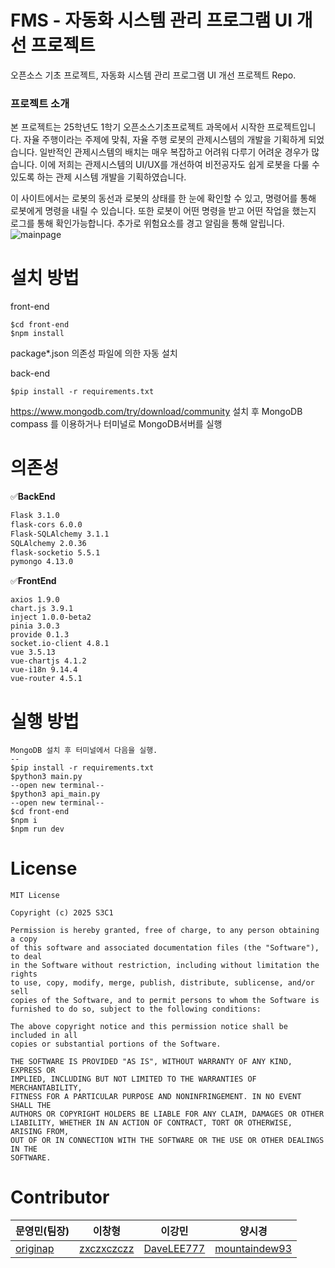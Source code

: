 # FMS - 자동화 시스템 관리 프로그램 UI 개선 프로젝트
오픈소스 기초 프로젝트, 자동화 시스템 관리 프로그램 UI 개선 프로젝트 Repo.

### 프로젝트 소개
본 프로젝트는 25학년도 1학기 오픈소스기초프로젝트 과목에서 시작한 프로젝트입니다. 
자율 주행이라는 주제에 맞춰, 자율 주행 로봇의 관제시스템의 개발을 기획하게 되었습니다. 
일반적인 관제시스템의 배치는 매우 복잡하고 어려워 다루기 어려운 경우가 많습니다. 
이에 저희는 관제시스템의 UI/UX를 개선하여 비전공자도 쉽게 로봇을 다룰 수 있도록 하는 관제 시스템 개발을 기획하였습니다.

이 사이트에서는
로봇의 동선과 로봇의 상태를 한 눈에 확인할 수 있고,
명령어를 통해 로봇에게 명령을 내릴 수 있습니다.
또한 로봇이 어떤 명령을 받고 어떤 작업을 했는지 로그를 통해 확인가능합니다.
추가로 위험요소를 경고 알림을 통해 알립니다.
![mainpage](https://github.com/user-attachments/assets/de93598f-bc43-409f-a7ed-a06e79d62f48)


# 설치 방법
front-end
```
$cd front-end
$npm install
```
package*.json 의존성 파일에 의한 자동 설치


back-end
```
$pip install -r requirements.txt
```
https://www.mongodb.com/try/download/community
설치 후 MongoDB compass 를 이용하거나 터미널로 MongoDB서버를 실행

# 의존성

✅**BackEnd**
```bash
Flask 3.1.0  
flask-cors 6.0.0  
Flask-SQLAlchemy 3.1.1  
SQLAlchemy 2.0.36  
flask-socketio 5.5.1  
pymongo 4.13.0  
```

✅**FrontEnd**
```
axios 1.9.0  
chart.js 3.9.1  
inject 1.0.0-beta2  
pinia 3.0.3  
provide 0.1.3  
socket.io-client 4.8.1  
vue 3.5.13  
vue-chartjs 4.1.2  
vue-i18n 9.14.4  
vue-router 4.5.1  

```

# 실행 방법
```
MongoDB 설치 후 터미널에서 다음을 실행.
--
$pip install -r requirements.txt
$python3 main.py
--open new terminal--
$python3 api_main.py
--open new terminal--
$cd front-end
$npm i
$npm run dev
```

# License
```
MIT License

Copyright (c) 2025 S3C1

Permission is hereby granted, free of charge, to any person obtaining a copy
of this software and associated documentation files (the "Software"), to deal
in the Software without restriction, including without limitation the rights
to use, copy, modify, merge, publish, distribute, sublicense, and/or sell
copies of the Software, and to permit persons to whom the Software is
furnished to do so, subject to the following conditions:

The above copyright notice and this permission notice shall be included in all
copies or substantial portions of the Software.

THE SOFTWARE IS PROVIDED "AS IS", WITHOUT WARRANTY OF ANY KIND, EXPRESS OR
IMPLIED, INCLUDING BUT NOT LIMITED TO THE WARRANTIES OF MERCHANTABILITY,
FITNESS FOR A PARTICULAR PURPOSE AND NONINFRINGEMENT. IN NO EVENT SHALL THE
AUTHORS OR COPYRIGHT HOLDERS BE LIABLE FOR ANY CLAIM, DAMAGES OR OTHER
LIABILITY, WHETHER IN AN ACTION OF CONTRACT, TORT OR OTHERWISE, ARISING FROM,
OUT OF OR IN CONNECTION WITH THE SOFTWARE OR THE USE OR OTHER DEALINGS IN THE
SOFTWARE.
```

# Contributor
|문영민(팀장)|이창형|이강민|양시경|
|------|---|---|---|
| [originap](https://github.com/ORIGINAP)              |      [zxczxczczz](https://github.com/zxczxczczz)         |   [DaveLEE777](https://github.com/DaveLEE777)      | [mountaindew93](https://github.com/mountaindew93)|
